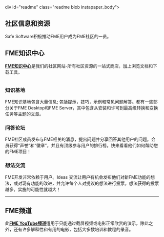 div id="readme" class="readme blob instapaper_body">
    <article class="markdown-body entry-content" itemprop="text"><h1><a id="user-content-community-information-and-resources" class="anchor" aria-hidden="true" href="https://github.com/safesoftware/FMETraining/blob/Desktop-Advanced-2018/DesktopAdvanced6WrapUp/6.02.CommunityInfo.md#community-information-and-resources"></a><font style="vertical-align: inherit;"><font style="vertical-align: inherit;">社区信息和资源</font></font></h1>
<p><font style="vertical-align: inherit;"><font style="vertical-align: inherit;">Safe Software积极推动FME用户成为FME社区的一员。</font></font></p>
<h2><a id="user-content-the-fme-knowledge-center" class="anchor" aria-hidden="true" href="https://github.com/safesoftware/FMETraining/blob/Desktop-Advanced-2018/DesktopAdvanced6WrapUp/6.02.CommunityInfo.md#the-fme-knowledge-center"></a><font style="vertical-align: inherit;"><font style="vertical-align: inherit;">FME知识中心</font></font></h2>
<p><strong><a href="https://knowledge.safe.com/" title="FME知识中心" rel="nofollow"><font style="vertical-align: inherit;"><font style="vertical-align: inherit;">FME知识中心</font></font></a></strong><font style="vertical-align: inherit;"><font style="vertical-align: inherit;">是我们的社区网站-所有社区资源的一站式商店，加上浏览文档和下载工具。</font></font></p>
<p><a target="_blank" href="https://github.com/safesoftware/FMETraining/blob/Desktop-Advanced-2018/DesktopAdvanced6WrapUp/Images/Img6.006.KnowledgeCenter.png"><img src="./Images/Img6.006.KnowledgeCenter.png" alt="" style="max-width:100%;"></a></p>
<h3><a id="user-content-knowledge-base" class="anchor" aria-hidden="true" href="https://github.com/safesoftware/FMETraining/blob/Desktop-Advanced-2018/DesktopAdvanced6WrapUp/6.02.CommunityInfo.md#knowledge-base"></a><font style="vertical-align: inherit;"><font style="vertical-align: inherit;">知识基地</font></font></h3>
<p><font style="vertical-align: inherit;"><font style="vertical-align: inherit;">FME知识基地包含大量信息; </font><font style="vertical-align: inherit;">包括提示，技巧，示例和常见问题解答。</font><font style="vertical-align: inherit;">都有一些部分关于FME Desktop和FME Server，其中包含从安装和许可到最高级转换和变换任务等主题的文章。</font></font></p>
<h3><a id="user-content-qa-forum" class="anchor" aria-hidden="true" href="https://github.com/safesoftware/FMETraining/blob/Desktop-Advanced-2018/DesktopAdvanced6WrapUp/6.02.CommunityInfo.md#qa-forum"></a><font style="vertical-align: inherit;"><font style="vertical-align: inherit;">问答论坛</font></font></h3>
<p><font style="vertical-align: inherit;"><font style="vertical-align: inherit;">FME社区成员发布与FME相关的消息，提出问题并分享回答其他用户的问题。</font><font style="vertical-align: inherit;">会员获得“声誉”和“徽章”，并且有顶级参与用户的排行榜。</font><font style="vertical-align: inherit;">快来看看他们如何帮助您的FME项目！</font></font></p>
<h3><a id="user-content-ideas-exchange" class="anchor" aria-hidden="true" href="https://github.com/safesoftware/FMETraining/blob/Desktop-Advanced-2018/DesktopAdvanced6WrapUp/6.02.CommunityInfo.md#ideas-exchange"></a><font style="vertical-align: inherit;"><font style="vertical-align: inherit;">想法交流</font></font></h3>
<p><font style="vertical-align: inherit;"><font style="vertical-align: inherit;">FME开发非常依赖于用户。</font><font style="vertical-align: inherit;">Ideas 交流让用户有机会发布他们对新FME功能的想法，或对现有功能的改进，并允许每个人对提议的想法进行投票。</font><font style="vertical-align: inherit;">想法获得的投票越多，实施的可能性就越大！</font></font></p>
<hr>
<h2><a id="user-content-the-fme-channel" class="anchor" aria-hidden="true" href="https://github.com/safesoftware/FMETraining/blob/Desktop-Advanced-2018/DesktopAdvanced6WrapUp/6.02.CommunityInfo.md#the-fme-channel"></a><font style="vertical-align: inherit;"><font style="vertical-align: inherit;">FME频道</font></font></h2>
<p><font style="vertical-align: inherit;"><font style="vertical-align: inherit;">此</font></font><strong><a href="https://www.youtube.com/user/FMEchannel" title="FME YouTube频道" rel="nofollow"><font style="vertical-align: inherit;"><font style="vertical-align: inherit;">FME YouTube频道</font></font></a></strong><font style="vertical-align: inherit;"><font style="vertical-align: inherit;">适用于只能通过截屏视频或电影正常欣赏的演示。</font><font style="vertical-align: inherit;">除此之外，还有许多解释性和有用的电影，包括大多数培训和教程的录音。</font></font></p>
<p><a target="_blank" href="https://github.com/safesoftware/FMETraining/blob/Desktop-Advanced-2018/DesktopAdvanced6WrapUp/Images/Img6.007.FMEYouTubeChannel.png"><img src="./Images/Img6.007.FMEYouTubeChannel.png" alt="" style="max-width:100%;"></a></p>
</article>
  </div>
